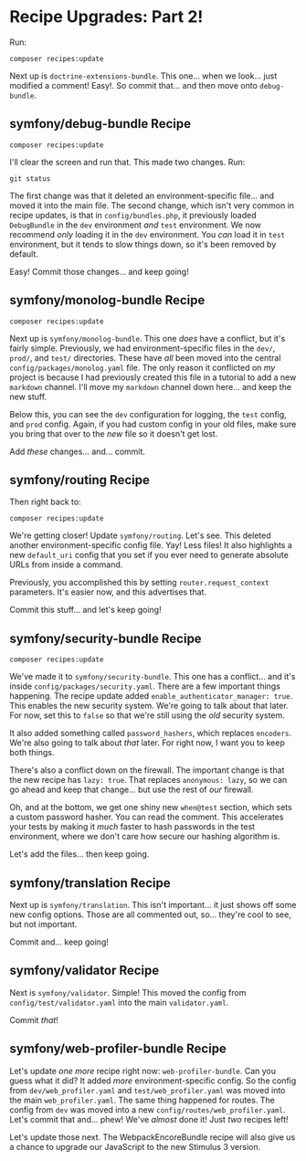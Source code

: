 # Recipe Upgrades: Part 2!

Run:

```terminal
composer recipes:update
```

Next up is `doctrine-extensions-bundle`. This one... when we look... just modified
a comment! Easy!. So commit that... and then move onto `debug-bundle`.

## symfony/debug-bundle Recipe

```terminal-silent
composer recipes:update
```

I'll clear the screen and run that. This made two changes. Run:

```terminal
git status
```

The first change was that it deleted an environment-specific file... and moved it
into the main file. The second change, which isn't very common in recipe updates,
is that in `config/bundles.php`, it previously loaded `DebugBundle` in the `dev`
environment *and* `test` environment. We now recommend *only* loading it in the `dev`
environment. You *can* load it in `test` environment, but it tends to slow things
down, so it's been removed by default.

Easy! Commit those changes... and keep going!

## symfony/monolog-bundle Recipe

```terminal-silent
composer recipes:update
```

Next up is `symfony/monolog-bundle`. This one *does* have a conflict, but it's
fairly simple. Previously, we had environment-specific files in the `dev/`, `prod/`,
and `test/` directories. These have *all* been moved into the central
`config/packages/monolog.yaml` file. The only reason it conflicted on *my* project
is because I had previously created this file in a tutorial to add a new `markdown`
channel. I'll move my `markdown` channel down here... and keep the new stuff.

Below this, you can see the `dev` configuration for logging, the `test` config,
and `prod` config. Again, if you had custom config in your old files, make sure
you bring that over to the *new* file so it doesn't get lost.

Add *these* changes... and... commit.

## symfony/routing Recipe

Then right back to:

```terminal
composer recipes:update
```

We're getting closer! Update `symfony/routing`. Let's see. This deleted another
environment-specific config file. Yay! Less files! It also highlights a new
`default_uri` config that you set if you ever need to generate absolute URLs
from inside a command.

Previously, you accomplished this by setting `router.request_context` parameters.
It's easier now, and this advertises that.

Commit this stuff... and let's keep going!

## symfony/security-bundle Recipe

```terminal-silent
composer recipes:update
```

We've made it to `symfony/security-bundle`. This one has a conflict... and it's
inside  `config/packages/security.yaml`. There are a few important things happening.
The recipe update added `enable_authenticator_manager: true`. This enables
the new security system. We're going to talk about that later. For now, set this
to `false` so that we're still using the *old* security system.

It also added something called `password_hashers`, which replaces `encoders`. We're
also going to talk about *that* later. For right now, I want you to keep both
things.

There's also a conflict down on the firewall. The important change is that
the new recipe has `lazy: true`. That replaces `anonymous: lazy`, so we can go
ahead and keep that change... but use the rest of *our* firewall.

Oh, and at the bottom, we get one shiny new `when@test` section, which sets a custom
password hasher. You can read the comment. This accelerates your tests by
making it *much* faster to hash passwords in the test environment, where we don't
care how secure our hashing algorithm is.

Let's add the files... then keep going.

## symfony/translation Recipe

Next up is `symfony/translation`. This isn't important... it just shows off
some new config options. Those are all commented out, so... they're cool to see,
but not important.

Commit and... keep going!

## symfony/validator Recipe

Next is `symfony/validator`. Simple! This moved the config from
`config/test/validator.yaml` into the main `validator.yaml`.

Commit *that*!

## symfony/web-profiler-bundle Recipe

Let's update *one more* recipe right now: `web-profiler-bundle`. Can you guess what
it did? It added *more* environment-specific config. So the config from
`dev/web_profiler.yaml` and `test/web_profiler.yaml` was moved into the main
`web_profiler.yaml`. The same thing happened for routes. The config from
`dev` was moved into a new `config/routes/web_profiler.yaml`. Let's commit that
and... phew! We've *almost* done it! Just *two* recipes left!

Let's update those next. The WebpackEncoreBundle recipe will also give us a chance
to upgrade our JavaScript to the new Stimulus 3 version.
